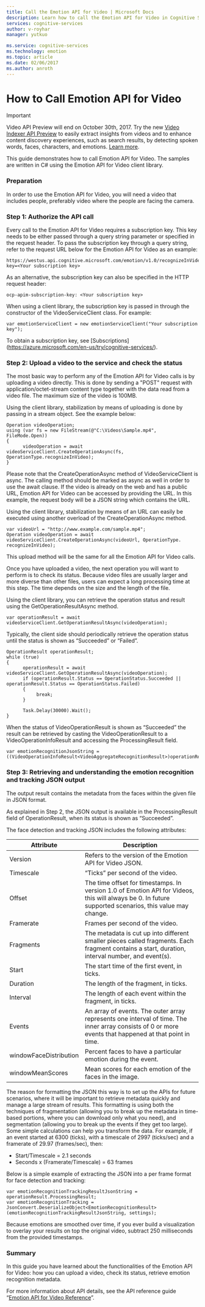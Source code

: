 ```yaml
---
title: Call the Emotion API for Video | Microsoft Docs
description: Learn how to call the Emotion API for Video in Cognitive Services.
services: cognitive-services
author: v-royhar
manager: yutkuo

ms.service: cognitive-services
ms.technology: emotion
ms.topic: article
ms.date: 02/06/2017
ms.author: anroth
---
```


# How to Call Emotion API for Video

> [!IMPORTANT]
> Video API Preview will end on October 30th, 2017. Try the new [Video Indexer API Preview](https://azure.microsoft.com/services/cognitive-services/video-indexer/) to easily extract insights from 
videos and to enhance content discovery experiences, such as search results, by detecting spoken words, faces, characters, and emotions. [Learn more](https://docs.microsoft.com/azure/cognitive-services/video-indexer/video-indexer-overview).

This guide demonstrates how to call Emotion API for Video. The samples are written in C# using the Emotion API for Video client library.

### <a name="Prep">Preparation</a> 
In order to use the Emotion API for Video, you will need a video that includes people, preferably video where the people are facing the camera.

### <a name="Step1">Step 1: Authorize the API call</a> 
Every call to the Emotion API for Video requires a subscription key. This key needs to be either passed through a query string parameter or specified in the request header. To pass the subscription key through a query string, refer to the request URL below for the Emotion API for Video as an example:

```
https://westus.api.cognitive.microsoft.com/emotion/v1.0/recognizeInVideo&subscription-key=<Your subscription key>
```

As an alternative, the subscription key can also be specified in the HTTP request header:

```
ocp-apim-subscription-key: <Your subscription key>
```

When using a client library, the subscription key is passed in through the constructor of the VideoServiceClient class. For example:

```
var emotionServiceClient = new emotionServiceClient("Your subscription key");
```
To obtain a subscription key, see [Subscriptions] (https://azure.microsoft.com/en-us/try/cognitive-services/). 

### <a name="Step2">Step 2: Upload a video to the service and check the status</a>
The most basic way to perform any of the Emotion API for Video calls is by uploading a video directly. This is done by sending a "POST" request with application/octet-stream content type together with the data read from a video file. The maximum size of the video is 100MB.

Using the client library, stabilization by means of uploading is done by passing in a stream object. See the example below:

```
Operation videoOperation;
using (var fs = new FileStream(@"C:\Videos\Sample.mp4", FileMode.Open))
{
      videoOperation = await videoServiceClient.CreateOperationAsync(fs, OperationType.recognizeInVideo);
}
```

Please note that the CreateOperationAsync method of VideoServiceClient is async. The calling method should be marked as async as well in order to use the await clause.
If the video is already on the web and has a public URL, Emotion API for Video can be accessed by providing the URL. In this example, the request body will be a JSON string which contains the URL.

Using the client library, stabilization by means of an URL can easily be executed using another overload of the CreateOperationAsync method.


```
var videoUrl = "http://www.example.com/sample.mp4";
Operation videoOperation = await videoServiceClient.CreateOperationAsync(videoUrl, OperationType. recognizeInVideo);

```

This upload method will be the same for all the Emotion API for Video calls. 

Once you have uploaded a video, the next operation you will want to perform is to check its status. Because video files are usually larger and more diverse than other files, users can expect a long processing time at this step. The time depends on the size and the length of the file.

Using the client library, you can retrieve the operation status and result using the GetOperationResultAsync method.


```
var operationResult = await videoServiceClient.GetOperationResultAsync(videoOperation);

```
Typically, the client side should periodically retrieve the operation status until the status is shown as “Succeeded” or “Failed”.

```
OperationResult operationResult;
while (true)
{
      operationResult = await videoServiceClient.GetOperationResultAsync(videoOperation);
      if (operationResult.Status == OperationStatus.Succeeded || operationResult.Status == OperationStatus.Failed)
      {
           break;
      }

      Task.Delay(30000).Wait();
}

```

When the status of VideoOperationResult is shown as “Succeeded” the result can be retrieved by casting the VideoOperationResult to a VideoOperationInfoResult<VideoAggregateRecognitionResult> and accessing the ProcessingResult field.

```
var emotionRecognitionJsonString = ((VideoOperationInfoResult<VideoAggregateRecognitionResult>)operationResult).ProcessingResult;
```

### <a name="Step3">Step 3: Retrieving and understanding the emotion recognition and tracking JSON output</a>

The output result contains the metadata from the faces within the given file in JSON format.

As explained in Step 2, the JSON output is available in the ProcessingResult field of OperationResult, when its status is shown as “Succeeded”.

The face detection and tracking JSON includes the following attributes:

Attribute |	Description
-------------|-------------
Version	| Refers to the version of the Emotion API for Video JSON.
Timescale |	“Ticks” per second of the video.
Offset	|The time offset for timestamps. In version 1.0 of Emotion API for Videos, this will always be 0. In future supported scenarios, this value may change.
Framerate |	Frames per second of the video.
Fragments	| The metadata is cut up into different smaller pieces called fragments. Each fragment contains a start, duration, interval number, and event(s).
Start	| The start time of the first event, in ticks.
Duration |	The length of the fragment, in ticks.
Interval |	The length of each event within the fragment, in ticks.
Events	| An array of events. The outer array represents one interval of time. The inner array consists of 0 or more events that happened at that point in time.
windowFaceDistribution |	Percent faces to have a particular emotion during the event.
windowMeanScores |	Mean scores for each emotion of the faces in the image.

The reason for formatting the JSON this way is to set up the APIs for future scenarios, where it will be important to retrieve metadata quickly and manage a large stream of results. This formatting is using both the techniques of fragmentation (allowing you to break up the metadata in time-based portions, where you can download only what you need), and segmentation (allowing you to break up the events if they get too large). Some simple calculations can help you transform the data. For example, if an event started at 6300 (ticks), with a timescale of 2997 (ticks/sec) and a framerate of 29.97 (frames/sec), then:

*	Start/Timescale = 2.1 seconds
*	Seconds x (Framerate/Timescale) = 63 frames

Below is a simple example of extracting the JSON into a per frame format for face detection and tracking:

```
var emotionRecognitionTrackingResultJsonString = operationResult.ProcessingResult;
var emotionRecognitionTracking = JsonConvert.DeserializeObject<EmotionRecognitionResult>(emotionRecognitionTrackingResultJsonString, settings);
```
Because emotions are smoothed over time, if you ever build a visualization to overlay your results on top the original video, subtract 250 milliseconds from the provided timestamps.

### <a name="Summary">Summary</a>
In this guide you have learned about the functionalities of the Emotion API for Video: how you can upload a video, check its status, retrieve emotion recognition metadata.

For more information about API details, see the API reference guide “[Emotion API for Video Reference](https://westus.dev.cognitive.microsoft.com/docs/services/5639d931ca73072154c1ce89/operations/56f8d40e1984551ec0a0984e)”.
